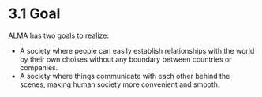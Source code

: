 # 3.1 Goal

ALMA has two goals to realize:

* A society where people can easily establish relationships with the world by their own choises without any boundary between countries or companies.
* A society where things communicate with each other behind the scenes, making human society more convenient and smooth.
